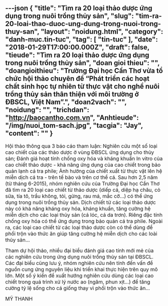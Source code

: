 ---json
{
    "title": "Tìm ra 20 loại thảo dược ứng dụng trong nuôi trồng thủy sản",
    "slug": "tim-ra-20-loai-thao-duoc-ung-dung-trong-nuoi-trong-thuy-san",
    "layout": "noidung.html",
    "category": "danh-muc.tin-tuc",
    "tag": [
        "tin-tuc"
    ],
    "date": "2018-01-29T17:00:00.000Z",
    "draft": false,
    "tieude": "Tìm ra 20 loại thảo dược ứng dụng trong nuôi trồng thủy sản",
    "doan gioi thieu": "",
    "doangioithieu": "Trường Đại học Cần Thơ vừa tổ chức hội thảo chuyên đề “Phát  triển các hoạt chất sinh học tự nhiên từ thực vật cho nghề nuôi trồng thủy sản thân thiện với môi trường ở ĐBSCL, Việt Nam”.",
    "doan2vach": "",
    "noidung": "",
    "trichdan": "http://baocantho.com.vn",
    "Anhtieude": "/img/nuoi_tom-sach.jpg",
    "tacgia": "Jay",
    "__content__": ""
}
---
<p><span style="font-size:16px">Hội thảo th&ocirc;ng qua 3 b&aacute;o c&aacute;o tham luận: Nghi&ecirc;n cứu một số loại cao chiết của c&aacute;c thảo dược ở v&ugrave;ng ĐBSCL ứng dụng cho thủy sản; Đ&aacute;nh gi&aacute; hoạt t&iacute;nh chống oxy h&oacute;a v&agrave; kh&aacute;ng khuẩn In vitro của cao chiết thảo dược - khả năng ứng dụng của cao chiết trong bảo quản lạnh c&aacute; tra phile; Ảnh hưởng của chiết xuất từ thực vật l&ecirc;n hệ miễn dịch c&aacute; tra - tr&ecirc;n tế b&agrave;o v&agrave; tr&ecirc;n cơ thể c&aacute;. Sau hơn 2,5 năm (từ th&aacute;ng 6-2015), nh&oacute;m nghi&ecirc;n cứu của Trường Đại học Cần Thơ đ&atilde; t&igrave;m ra 20 loại cao chiết từ thảo dược (diếp c&aacute;, diệp hạ ch&acirc;u, cỏ sữa, t&iacute;a t&ocirc;, trầu kh&ocirc;ng, tỏi, gừng, rau m&aacute;, mắc cỡ&hellip;) c&oacute; thể ứng dụng trong nu&ocirc;i trồng thủy sản. Dịch chiết từ c&aacute;c loại thảo dược n&agrave;y c&oacute; khả năng kh&aacute;ng oxy h&oacute;a, kh&aacute;ng khuẩn, tăng cường hệ miễn dịch cho c&aacute;c loại thủy sản (c&aacute; l&oacute;c, c&aacute; da trơn). Ri&ecirc;ng đặc t&iacute;nh chống oxy h&oacute;a c&oacute; thể ứng dụng trong bảo quản c&aacute; tra phile. Ngo&agrave;i ra, c&aacute;c loại cao chiết từ c&aacute;c loại thảo dược c&ograve;n c&oacute; thể d&ugrave;ng để phối trộn v&agrave;o thức ăn gi&uacute;p tăng cường hệ miễn dịch cho c&aacute;c lo&agrave;i thủy sản&hellip;</span></p>

<p><span style="font-size:16px">Tham dự hội thảo, nhiều đại biểu đ&aacute;nh gi&aacute; cao t&iacute;nh mới mẻ của c&aacute;c nghi&ecirc;n cứu trong ứng dụng nu&ocirc;i trồng thủy sản tại ĐBSCL. C&aacute;c đại biểu cũng lưu &yacute;, nh&oacute;m nghi&ecirc;n cứu n&ecirc;n t&iacute;nh đến vấn đề nguồn cung ứng nguy&ecirc;n liệu khi triển khai thực hiện tr&ecirc;n quy m&ocirc; lớn. Một số &yacute; kiến đề xuất hướng nghi&ecirc;n cứu d&ugrave;ng c&aacute;c loại cao chiết trong qu&aacute; tr&igrave;nh xử l&yacute; nước ao (ng&acirc;m, phun xịt&hellip;) để tăng cường tỷ lệ sống cho c&aacute; giống thay v&igrave; phối trộn v&agrave;o thức ăn...</span></p>

<p><span style="font-size:16px">MỸ THANH</span></p>
